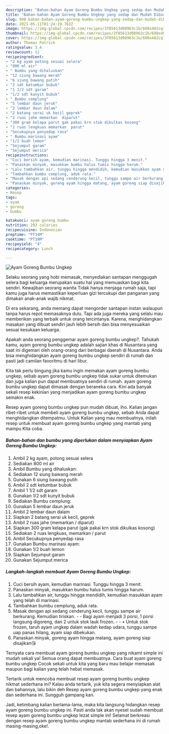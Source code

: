 ```yaml
---
description: "Bahan-bahan Ayam Goreng Bumbu Ungkep yang sedap dan Mudah Dibuat"
title: "Bahan-bahan Ayam Goreng Bumbu Ungkep yang sedap dan Mudah Dibuat"
slug: 998-bahan-bahan-ayam-goreng-bumbu-ungkep-yang-sedap-dan-mudah-dibuat
date: 2021-05-11T01:24:19.762Z
image: https://img-global.cpcdn.com/recipes/3f85613d08963c1b/680x482cq70/ayam-goreng-bumbu-ungkep-foto-resep-utama.jpg
thumbnail: https://img-global.cpcdn.com/recipes/3f85613d08963c1b/680x482cq70/ayam-goreng-bumbu-ungkep-foto-resep-utama.jpg
cover: https://img-global.cpcdn.com/recipes/3f85613d08963c1b/680x482cq70/ayam-goreng-bumbu-ungkep-foto-resep-utama.jpg
author: Thomas Patrick
ratingvalue: 3.4
reviewcount: 12
recipeingredient:
- "2 kg ayam potong sesuai selera"
- "800 ml air"
- " Bumbu yang dihaluskan"
- "12 siung bawang merah"
- "6 siung bawang putih"
- "2 sdt ketumbar bubuk"
- "1 1/2 sdt garam"
- "1/2 sdt kunyit bubuk"
- " Bumbu cemplung"
- "5 lembar daun jeruk"
- "2 lembar daun dalam"
- "2 batang serai uk kecil geprek"
- "2 ruas jahe memarkan  diparut"
- "300 gram kelapa parut gak pakai krn stok dikulkas kosong"
- "2 ruas lengkuas memarkan  parut"
- "Secukupnya penyedap rasa"
- " Bumbu marinasi ayam"
- "1/2 buah lemon"
- "Sejumput garam"
- "Sejumput merica"
recipeinstructions:
- "Cuci bersih ayam, kemudian marinasi. Tunggu hingga 3 menit."
- "Panaskan minyak, masukkan bumbu halus tumis hingga harum."
- "Lalu tambahkan air, tunggu hingga mendidih, kemudian masukkan ayam yang telah di marinasi."
- "Tambahkan bumbu cemplung, aduk rata."
- "Masak dengan api sedang cenderung kecil, tunggu sampe air berkurang. Kemudian tiriskan.  Bagi ayam menjadi 3 porsi, 1 porsi langsung digoreng, dan 2 untuk stok lauk frozen.  • Untuk stok frozen, taruh ayam ungkep dalam wadah kedap udara, tunggu sampe uap panas hilang, ayam siap dibekukan."
- "Panaskan minyak, goreng ayam hingga matang, ayam goreng siap disajikan😘"
categories:
- Resep
tags:
- ayam
- goreng
- bumbu

katakunci: ayam goreng bumbu 
nutrition: 293 calories
recipecuisine: Indonesian
preptime: "PT34M"
cooktime: "PT39M"
recipeyield: "4"
recipecategory: Lunch

---
```



![Ayam Goreng Bumbu Ungkep](https://img-global.cpcdn.com/recipes/3f85613d08963c1b/680x482cq70/ayam-goreng-bumbu-ungkep-foto-resep-utama.jpg)

Selaku seorang yang hobi memasak, menyediakan santapan menggugah selera bagi keluarga merupakan suatu hal yang memuaskan bagi kita sendiri. Kewajiban seorang  wanita Tidak hanya menjaga rumah saja, tapi kamu juga harus memastikan keperluan gizi tercukupi dan panganan yang dimakan anak-anak wajib nikmat.

Di era  sekarang, anda memang dapat mengorder santapan instan walaupun tanpa harus repot memasaknya dulu. Tapi ada juga mereka yang selalu mau memberikan yang terbaik untuk orang tercintanya. Karena, menghidangkan masakan yang dibuat sendiri jauh lebih bersih dan bisa menyesuaikan sesuai kesukaan keluarga. 



Apakah anda seorang penggemar ayam goreng bumbu ungkep?. Tahukah kamu, ayam goreng bumbu ungkep adalah sajian khas di Nusantara yang saat ini digemari oleh orang-orang dari berbagai daerah di Nusantara. Anda bisa menghidangkan ayam goreng bumbu ungkep sendiri di rumah dan pasti jadi camilan favoritmu di hari libur.

Kita tak perlu bingung jika kamu ingin memakan ayam goreng bumbu ungkep, sebab ayam goreng bumbu ungkep tidak sukar untuk ditemukan dan juga kalian pun dapat membuatnya sendiri di rumah. ayam goreng bumbu ungkep dapat dimasak dengan beraneka cara. Kini ada banyak sekali resep kekinian yang menjadikan ayam goreng bumbu ungkep semakin enak.

Resep ayam goreng bumbu ungkep pun mudah dibuat, lho. Kalian jangan ribet-ribet untuk membeli ayam goreng bumbu ungkep, sebab Anda dapat menghidangkan ditempatmu. Untuk Kalian yang mau membuatnya, inilah resep untuk membuat ayam goreng bumbu ungkep yang mantab yang mampu Kita coba.

<!--inarticleads1-->

##### Bahan-bahan dan bumbu yang diperlukan dalam menyiapkan Ayam Goreng Bumbu Ungkep:

1. Ambil 2 kg ayam, potong sesuai selera
1. Sediakan 800 ml air
1. Ambil  Bumbu yang dihaluskan:
1. Sediakan 12 siung bawang merah
1. Gunakan 6 siung bawang putih
1. Ambil 2 sdt ketumbar bubuk
1. Ambil 1 1/2 sdt garam
1. Gunakan 1/2 sdt kunyit bubuk
1. Sediakan  Bumbu cemplung:
1. Gunakan 5 lembar daun jeruk
1. Ambil 2 lembar daun dalam
1. Siapkan 2 batang serai uk kecil, geprek
1. Ambil 2 ruas jahe (memarkan / diparut)
1. Siapkan 300 gram kelapa parut (gak pakai krn stok dikulkas kosong)
1. Sediakan 2 ruas lengkuas, memarkan / parut
1. Ambil Secukupnya penyedap rasa
1. Gunakan  Bumbu marinasi ayam:
1. Gunakan 1/2 buah lemon
1. Siapkan Sejumput garam
1. Gunakan Sejumput merica




<!--inarticleads2-->

##### Langkah-langkah membuat Ayam Goreng Bumbu Ungkep:

1. Cuci bersih ayam, kemudian marinasi. Tunggu hingga 3 menit.
1. Panaskan minyak, masukkan bumbu halus tumis hingga harum.
1. Lalu tambahkan air, tunggu hingga mendidih, kemudian masukkan ayam yang telah di marinasi.
1. Tambahkan bumbu cemplung, aduk rata.
1. Masak dengan api sedang cenderung kecil, tunggu sampe air berkurang. Kemudian tiriskan. -  - Bagi ayam menjadi 3 porsi, 1 porsi langsung digoreng, dan 2 untuk stok lauk frozen. -  - • Untuk stok frozen, taruh ayam ungkep dalam wadah kedap udara, tunggu sampe uap panas hilang, ayam siap dibekukan.
1. Panaskan minyak, goreng ayam hingga matang, ayam goreng siap disajikan😘




Ternyata cara membuat ayam goreng bumbu ungkep yang nikamt simple ini mudah sekali ya! Semua orang dapat membuatnya. Cara buat ayam goreng bumbu ungkep Cocok sekali untuk kita yang baru mau belajar memasak maupun bagi kalian yang telah hebat memasak.

Tertarik untuk mencoba membuat resep ayam goreng bumbu ungkep nikmat sederhana ini? Kalau anda tertarik, yuk kita segera menyiapkan alat dan bahannya, lalu bikin deh Resep ayam goreng bumbu ungkep yang enak dan sederhana ini. Sungguh gampang kan. 

Jadi, ketimbang kalian berlama-lama, maka kita langsung hidangkan resep ayam goreng bumbu ungkep ini. Pasti anda tak akan nyesel sudah membuat resep ayam goreng bumbu ungkep lezat simple ini! Selamat berkreasi dengan resep ayam goreng bumbu ungkep mantab sederhana ini di rumah masing-masing,oke!.

